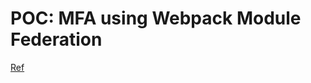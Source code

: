 # POC: MFA using Webpack Module Federation

[Ref](https://ogzhanolguncu.com/blog/micro-frontends-with-module-federation)